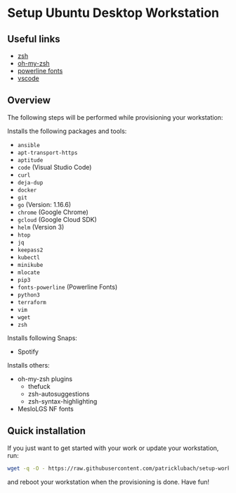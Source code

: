 # Setup Ubuntu Desktop Workstation

## Useful links

* [zsh](https://github.com/ohmyzsh/ohmyzsh/wiki/Installing-ZSH)
* [oh-my-zsh](https://github.com/ohmyzsh/ohmyzsh)
* [powerline fonts](https://github.com/powerline/fonts)
* [vscode](https://github.com/racoon63/vscode)

## Overview

The following steps will be performed while provisioning your workstation:

Installs the following packages and tools:

* `ansible`
* `apt-transport-https`
* `aptitude`
* `code` (Visual Studio Code)
* `curl`
* `deja-dup`
* `docker`
* `git`
* `go` (Version: 1.16.6)
* `chrome` (Google Chrome)
* `gcloud` (Google Cloud SDK)
* `helm` (Version 3)
* `htop`
* `jq`
* `keepass2`
* `kubectl`
* `minikube`
* `mlocate`
* `pip3`
* `fonts-powerline` (Powerline Fonts)
* `python3`
* `terraform`
* `vim`
* `wget`
* `zsh`

Installs following Snaps:

* Spotify

Installs others:

* oh-my-zsh plugins
  * thefuck
  * zsh-autosuggestions
  * zsh-syntax-highlighting
* MesloLGS NF fonts

## Quick installation

If you just want to get started with your work or update your workstation, run:

```bash
wget -q -O - https://raw.githubusercontent.com/patricklubach/setup-workstation/main/ubuntu/kde/install.sh | bash
```

and reboot your workstation when the provisioning is done. Have fun!
